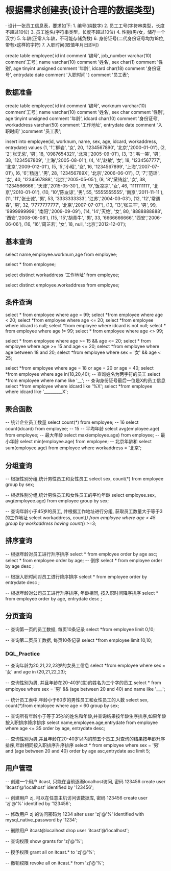 # 根据需求创建表(设计合理的数据类型)

· 设计一张员工信息表，要求如下:
    1. 编号(纯数字)
    2. 员工工号(字符串类型，长度不超过10位)
    3. 员工姓名(字符串类型，长度不超过10位)
    4. 性别(男/女，储存一个汉字)
    5. 年龄(正常人年龄，不可能存储负数)
    6. 身份证号(二代身份证号均为18位,带有x这样的字符)
    7. 入职时间(取值年月日即可)

create table employee(
    id int comment '编号',
    job_number varchar(10) comment'工号',
    name varchar(10) comment '姓名',
    sex char(1) comment '性别',
    age tinyint unsigned comment '年龄',
    idcard char(18) comment '身份证号',
    entrydate date comment '入职时间'
) comment '员工表';



## 数据准备
create table employee(
    id              int             comment '编号',
    worknum         varchar(10)     comment'工号',
    name            varchar(10)     comment '姓名',
    sex             char            comment '性别',
    age             tinyint unsigned comment '年龄',
    idcard          char(10)        comment '身份证号',
    workaddress     varchar(50)     comment '工作地址',
    entrydate       date            comment '入职时间'
)comment '员工表';

insert into employee(id, worknum, name, sex, age, idcard, workaddress, entrydate)
values (1, '1','柳岩', '女', 20, '1234567890', '北京','2000-01-01'),
       (2, '2','张无忌', '男', 18, '0987654321', '北京','2005-09-01'),
       (3, '3','韦一笑', '男', 38, '1234567809', '上海','2005-08-01'),
       (4, '4','赵敏', '女', 18, '1234567777', '北京','2009-012-01'),
       (5, '5','小昭', '女', 16, '1234567899', '上海','2007-07-01'),
       (6, '6','杨逍', '男', 28, '123456789X', '北京','2006-06-01'),
       (7, '7','范瑶', '女', 40, '1234567888', '北京','2005-05-05'),
       (8, '8','黛绮丝', '女', 38, '1234566666', '天津','2015-05-30'),
       (9, '9','饭凉凉', '女', 46, '1111111111', '北京','2010-01-01'),
       (10, '10','陈友谅', '男', 55, '5555555555', '南京','2011-11-11'),
       (11, '11','张士诚', '男', 53, '3333333333', '江苏','2004-03-03'),
       (12, '12','常遇春', '男', 32, '7777777777', '北京','2007-07-07'),
       (13, '13','张三丰', '男', 99, '9999999999', '南阳','2009-09-09'),
       (14, '14','灭绝', '女', 80, '8888888888', '西安','2008-08-08'),
       (15, '15','胡青牛', '男', 33, '6666666666', '西安','2006-06-06'),
       (16, '16','周芷若', '女', 18, null, '北京','2012-12-01');


## 基本查询
select name,employee.worknum,age from employee;

select * from employee;

select distinct workaddress '工作地址' from employee;

select distinct employee.workaddress from employee;

## 条件查询
select * from employee where age = 99;
select *from employee where  age < 20;
select *from employee where  age <= 20;
select *from employee where idcard is null;
select *from employee where idcard is not null;
select * from employee where age != 99;
select * from employee where age <> 99;

select * from employee where age >= 15 && age <= 20;
select * from employee where age >= 15 and age <= 20;
select *from employee where age between 18 and 20;
select *from employee where sex = '女' && age < 25;

select *from employee where age = 18 or age = 20 or age = 40;
select *from employee where age in(18,20,40);
-- 查询姓名为两字符的员工
select *from employee where name like '__';
-- 查询身份证号最后一位是X的员工信息
select *from employee where idcard like '%X';
select *from employee where idcard like '_________X';

## 聚合函数
-- 统计企业员工数量
select count(*) from employee; -- 16
select count(idcard) from employee; -- 15
-- 平均年龄
select avg(employee.age) from employee;
-- 最大年龄
    select max(employee.age) from employee;
-- 最小年龄
select min(employee.age) from employee;
-- 北京年龄和
select sum(employee.age) from employee where workaddress = '北京';

## 分组查询
-- 根据性别分组,统计男性员工和女性员工
select sex, count(*) from employee group by sex;

-- 根据性别分组,统计男性员工和女性员工的平均年龄
select employee.sex, avg(employee.age) from employee group by sex;

-- 查询年龄小于45岁的员工, 并根据工作地址进行分组, 获取员工数量大于等于3的工作地址
select workaddress, count(*) from employee where age < 45 group by workaddress having count(*) >=3;

## 排序查询
-- 根据年龄对员工进行升序排序
select * from employee order by age asc;
select * from employee order by age;
-- 倒序
select * from employee order by age desc ;

-- 根据入职时间对员工进行降序排序
select * from employee order by entrydate desc ;

-- 根据年龄对公司员工进行升序排序, 年龄相同, 按入职时间降序排序
select *
from employee order by age, entrydate desc ;

## 分页查询
-- 查询第一页的员工数据, 每页10条记录
select *from employee limit 0,10;

-- 查询第二页员工数据, 每页10条记录
select *from employee limit 10,10;

### DQL_Practice
-- 查询年龄为20,21,22,23岁的女员工信息
select *from employee where sex = '女' and age in (20,21,22,23);

-- 查询性别为男, 并且年龄在20-40岁(含)的姓名为三个字的员工
select * from employee where sex = '男' && (age between 20 and 40) and name like '___';

-- 统计员工表中,年龄小于60岁的男性员工和女性员工的人数
select sex, count(*)from employee where age < 60 group by sex;

-- 查询所有年龄小于等于35岁的姓名和年龄,并查询结果按年龄生序排序,如果年龄按入职排序降序排序
select name,employee.age,entrydate from employee where age <= 35 order by age, entrydate desc;

-- 查询性别为男,并且年龄在20-40岁以内的前五个员工,对查询的结果按年龄升序排序,年龄相同按入职排序升序排序
select * from employee where sex = '男' and (age between 20 and 40) order by age asc,entrydate asc limit 5;


## 用户管理

-- 创建一个用户 itcast, 只能在当前逐渐localhost访问, 密码 123456
create user 'itcast'@'localhost' identified by '123456';

-- 创建用户 zj, 可以在任意主机访问该数据库, 密码 123456
create user  'zj'@'%' identified by '123456';

-- 修改用户 zj 的访问密码为 1234
alter user 'zj'@'%' identified with mysql_native_password by '1234';

-- 删除用户 itcast@localhost
drop user 'itcast'@'localhost';

-- 查询权限
show grants for 'zj'@'%';

-- 授予权限
grant all on itcast.* to 'zj'@'%';

-- 撤销权限
revoke all on itcast.* from 'zj'@'%';